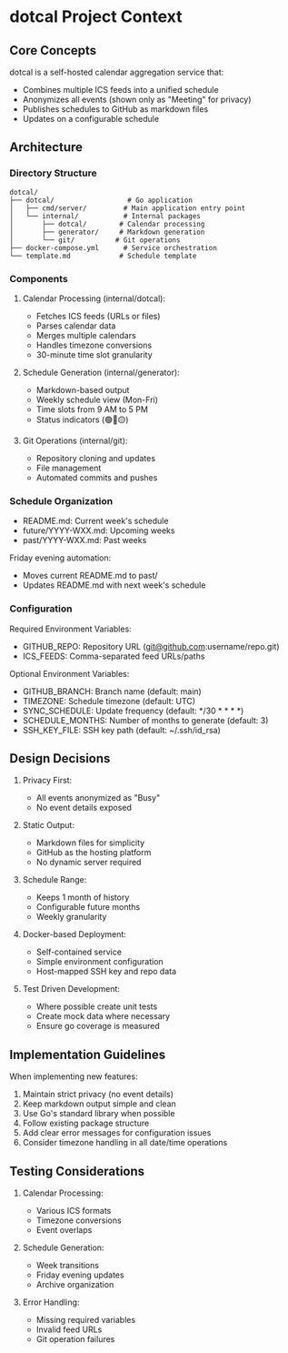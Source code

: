 # dotcal Project Context

## Core Concepts

dotcal is a self-hosted calendar aggregation service that:
- Combines multiple ICS feeds into a unified schedule
- Anonymizes all events (shown only as "Meeting" for privacy)
- Publishes schedules to GitHub as markdown files
- Updates on a configurable schedule

## Architecture

### Directory Structure
```
dotcal/
├── dotcal/                  # Go application
│   ├── cmd/server/         # Main application entry point
│   └── internal/           # Internal packages
│       ├── dotcal/        # Calendar processing
│       ├── generator/     # Markdown generation
│       └── git/          # Git operations
├── docker-compose.yml      # Service orchestration
└── template.md            # Schedule template
```

### Components

1. Calendar Processing (internal/dotcal):
   - Fetches ICS feeds (URLs or files)
   - Parses calendar data
   - Merges multiple calendars
   - Handles timezone conversions
   - 30-minute time slot granularity

2. Schedule Generation (internal/generator):
   - Markdown-based output
   - Weekly schedule view (Mon-Fri)
   - Time slots from 9 AM to 5 PM
   - Status indicators (🟢🔴🟡)

3. Git Operations (internal/git):
   - Repository cloning and updates
   - File management
   - Automated commits and pushes

### Schedule Organization

- README.md: Current week's schedule
- future/YYYY-WXX.md: Upcoming weeks
- past/YYYY-WXX.md: Past weeks

Friday evening automation:
- Moves current README.md to past/
- Updates README.md with next week's schedule

### Configuration

Required Environment Variables:
- GITHUB_REPO: Repository URL (git@github.com:username/repo.git)
- ICS_FEEDS: Comma-separated feed URLs/paths

Optional Environment Variables:
- GITHUB_BRANCH: Branch name (default: main)
- TIMEZONE: Schedule timezone (default: UTC)
- SYNC_SCHEDULE: Update frequency (default: */30 * * * *)
- SCHEDULE_MONTHS: Number of months to generate (default: 3)
- SSH_KEY_FILE: SSH key path (default: ~/.ssh/id_rsa)

## Design Decisions

1. Privacy First:
   - All events anonymized as "Busy"
   - No event details exposed

2. Static Output:
   - Markdown files for simplicity
   - GitHub as the hosting platform
   - No dynamic server required

3. Schedule Range:
   - Keeps 1 month of history
   - Configurable future months
   - Weekly granularity

4. Docker-based Deployment:
   - Self-contained service
   - Simple environment configuration
   - Host-mapped SSH key and repo data

5. Test Driven Development:
   - Where possible create unit tests
   - Create mock data where necessary
   - Ensure go coverage is measured

## Implementation Guidelines

When implementing new features:
1. Maintain strict privacy (no event details)
2. Keep markdown output simple and clean
3. Use Go's standard library when possible
4. Follow existing package structure
5. Add clear error messages for configuration issues
6. Consider timezone handling in all date/time operations

## Testing Considerations

1. Calendar Processing:
   - Various ICS formats
   - Timezone conversions
   - Event overlaps

2. Schedule Generation:
   - Week transitions
   - Friday evening updates
   - Archive organization

3. Error Handling:
   - Missing required variables
   - Invalid feed URLs
   - Git operation failures
